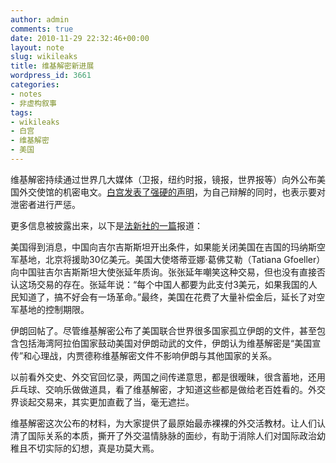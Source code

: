 ```yaml
---
author: admin
comments: true
date: 2010-11-29 22:32:46+00:00
layout: note
slug: wikileaks
title: 维基解密新进展
wordpress_id: 3661
categories:
- notes
- 非虚构叙事
tags:
- wikileaks
- 白宫
- 维基解密
- 美国
---
```


维基解密持续通过世界几大媒体（卫报，纽约时报，镜报，世界报等）向外公布美国外交使馆的机密电文。[白宫发表了强硬的声明](http://www.america.gov/st/usg-chinese/2010/November/20101129161554x0.6965078.html?CP.rss=true&utm_source=twitterfeed&utm_medium=twitter)，为自己辩解的同时，也表示要对泄密者进行严惩。

更多信息被披露出来，以下是[法新社的一篇](http://www.google.com/hostednews/afp/article/ALeqM5guVse87DQ-PhutAFYqUN0gCsg-_w?docId=CNG.1d1bc0b82e96c6d5acc5d305e619cd9a.f1)报道：

美国得到消息，中国向吉尔吉斯斯坦开出条件，如果能关闭美国在吉国的玛纳斯空军基地，北京将援助30亿美元。美国大使塔蒂亚娜·葛佛艾勒（Tatiana Gfoeller）向中国驻吉尔吉斯斯坦大使张延年质询。张张延年嘲笑这种交易，但也没有直接否认这场交易的存在。张延年说：“每个中国人都要为此支付3美元，如果我国的人民知道了，搞不好会有一场革命。”最终，美国在花费了大量补偿金后，延长了对空军基地的控制期限。

伊朗回帖了。尽管维基解密公布了美国联合世界很多国家孤立伊朗的文件，甚至包含包括海湾阿拉伯国家鼓动美国对伊朗动武的文件，伊朗认为维基解密是“美国宣传”和心理战，内贾德称维基解密文件不影响伊朗与其他国家的关系。

以前看外交史、外交官回忆录，两国之间传递意思，都是很暧昧，很含蓄地，还用乒乓球、交响乐做做道具，看了维基解密，才知道这些都是做给老百姓看的。外交界谈起交易来，其实更加直截了当，毫无遮拦。

维基解密这次公布的材料，为大家提供了最原始最赤裸裸的外交活教材。让人们认清了国际关系的本质，撕开了外交温情脉脉的面纱，有助于消除人们对国际政治幼稚且不切实际的幻想，真是功莫大焉。



